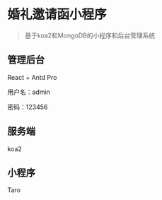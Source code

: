 # 婚礼邀请函小程序

> 基于koa2和MongoDB的小程序和后台管理系统

## 管理后台

React + Antd Pro

用户名：admin

密码：123456

## 服务端

koa2

## 小程序

Taro

